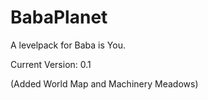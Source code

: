 # BabaPlanet
A levelpack for Baba is You.

Current Version: 0.1

(Added World Map and Machinery Meadows)
